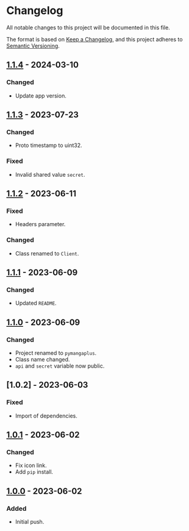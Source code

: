 # Changelog

All notable changes to this project will be documented in this file.

The format is based on [Keep a Changelog](https://keepachangelog.com/en/1.0.0/), and this project adheres
to [Semantic Versioning](https://semver.org/spec/v2.0.0.html).

## [1.1.4] - 2024-03-10

### Changed

- Update app version.

## [1.1.3] - 2023-07-23

### Changed

- Proto timestamp to uint32.

### Fixed

- Invalid shared value `secret`.

## [1.1.2] - 2023-06-11

### Fixed

- Headers parameter.

### Changed

- Class renamed to `Client`.

## [1.1.1] - 2023-06-09

### Changed

- Updated `README`.

## [1.1.0] - 2023-06-09

### Changed

- Project renamed to `pymangaplus`.
- Class name changed.
- `api` and `secret` variable now public.

## [1.0.2] - 2023-06-03

### Fixed

- Import of dependencies.

## [1.0.1] - 2023-06-02

### Changed

- Fix icon link.
- Add `pip` install.

## [1.0.0] - 2023-06-02

### Added

- Initial push.

[1.1.4]: https://github.com/hyugogirubato/pymangaplus/releases/tag/v1.1.4
[1.1.3]: https://github.com/hyugogirubato/pymangaplus/releases/tag/v1.1.3
[1.1.2]: https://github.com/hyugogirubato/pymangaplus/releases/tag/v1.1.2
[1.1.1]: https://github.com/hyugogirubato/pymangaplus/releases/tag/v1.1.1
[1.1.0]: https://github.com/hyugogirubato/pymangaplus/releases/tag/v1.1.0
[1.0.1]: https://github.com/hyugogirubato/pymangaplus/releases/tag/v1.0.2
[1.0.1]: https://github.com/hyugogirubato/pymangaplus/releases/tag/v1.0.1
[1.0.0]: https://github.com/hyugogirubato/pymangaplus/releases/tag/v1.0.0
